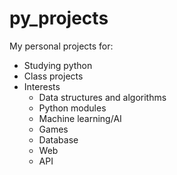 # py_projects

My personal projects for:
  - Studying python
  - Class projects
  - Interests
    - Data structures and algorithms
    - Python modules
    - Machine learning/AI
    - Games
    - Database
    - Web
    - API
